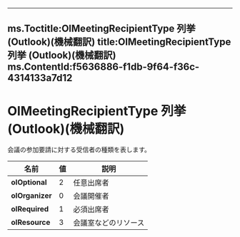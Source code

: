 

---
ms.Toctitle:OlMeetingRecipientType 列挙 (Outlook)(機械翻訳)
title:OlMeetingRecipientType 列挙 (Outlook)(機械翻訳)
ms.ContentId:f5636886-f1db-9f64-f36c-4314133a7d12
---
# OlMeetingRecipientType 列挙 (Outlook)(機械翻訳)




会議の参加要請に対する受信者の種類を表します。

|**名前**|**値**|**説明**|
|---|---|---|
|**olOptional**|2|任意出席者|
|**olOrganizer**|0|会議開催者|
|**olRequired**|1|必須出席者|
|**olResource**|3|会議室などのリソース|




